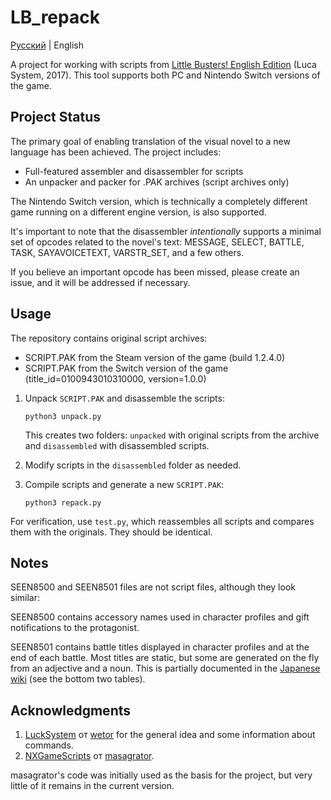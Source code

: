 # LB_repack
[Русский](README.md) | English

A project for working with scripts from [Little Busters! English Edition](https://vndb.org/v5 "リトルバスターズ！") (Luca System, 2017).
This tool supports both PC and Nintendo Switch versions of the game.


## Project Status
The primary goal of enabling translation of the visual novel to a new language has been achieved. 
The project includes:

- Full-featured assembler and disassembler for scripts
- An unpacker and packer for .PAK archives (script archives only)

The Nintendo Switch version, which is technically a completely different game running on a different engine version, is also supported.

It's important to note that the disassembler *intentionally* supports a minimal set of opcodes related to the novel's text: 
MESSAGE, SELECT, BATTLE, TASK, SAYAVOICETEXT, VARSTR_SET, and a few others.

If you believe an important opcode has been missed, please create an issue, and it will be addressed if necessary.



## Usage
The repository contains original script archives:
- SCRIPT.PAK from the Steam version of the game (build 1.2.4.0)
- SCRIPT.PAK from the Switch version of the game (title_id=0100943010310000, version=1.0.0)

1. Unpack `SCRIPT.PAK` and disassemble the scripts:
    
    `python3 unpack.py`

    This creates two folders: `unpacked` with original scripts from the archive and `disassembled` with disassembled scripts.

2. Modify scripts in the `disassembled` folder as needed.
3. Compile scripts and generate a new `SCRIPT.PAK`:

    `python3 repack.py`

For verification, use `test.py`, which reassembles all scripts and compares them with the originals. They should be identical.


## Notes
SEEN8500 and SEEN8501 files are not script files, although they look similar:

SEEN8500 contains accessory names used in character profiles and gift notifications to the protagonist.

SEEN8501 contains battle titles displayed in character profiles and at the end of each battle. 
Most titles are static, but some are generated on the fly from an adjective and a noun. 
This is partially documented in the [Japanese wiki](https://w.atwiki.jp/littlebus/pages/23.html) (see the bottom two tables).


## Acknowledgments
1. [LuckSystem](https://github.com/wetor/LuckSystem) от [wetor](https://github.com/wetor) for the general idea and some information about commands.
2. [NXGameScripts](https://github.com/masagrator/NXGameScripts/tree/f0c6f0d847ea3bf7ca6f6b5b43101cdb003d52ea/Summer%20Pockets%20REFLECTION%20BLUE) от [masagrator](https://github.com/masagrator). 

masagrator's code was initially used as the basis for the project, but very little of it remains in the current version.

